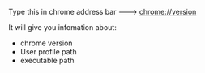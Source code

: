 Type this in chrome address bar --->   [chrome://version](chrome://version/) 

It will give you infomation about:

- chrome version
- User profile path
- executable path